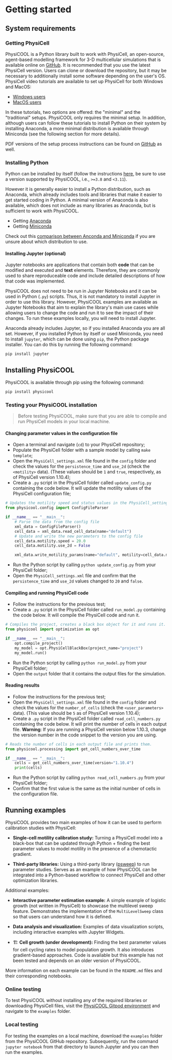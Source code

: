# Getting started

## System requirements

### Getting PhysiCell

PhysiCOOL is a Python library built to work with PhysiCell, an open-source, agent-based modelling framework for 3-D multicellular simulations that is available online on [GitHub](https://github.com/MathCancer/PhysiCell). It is recommended that you use the latest PhysiCell version. Users can clone or download the repository, but it may be necessary to additionally install some software depending on the user's OS. PhysiCell video tutorials are available to set up PhysiCell for both Windows and MacOS:

- [Windows users](https://www.youtube.com/watch?v=hIP4JUrViRA)
- [MacOS users](https://www.youtube.com/watch?v=Sq9nfKS5U0E)

In these tutorials, two options are offered: the "minimal" and the "traditional" setups. PhysiCOOL only requires the minimal setup. In addition, although users can follow these tutorials to install Python on their system by installing Anaconda, a more minimal distribution is available through Miniconda (see the following section for more details).

PDF versions of the setup process instructions can be found on [GitHub](https://github.com/physicell-training/ws2022/tree/main/setup) as well.

### Installing Python

Python can be installed by itself (follow the instructions [here](https://www.python.org/downloads/), be sure to use a version supported by PhysiCOOL, i.e., `>=3.8` and `<3.11`). 

However it is generally easier to install a Python distribution, such as Anaconda, which already includes tools and libraries that make it easier to get started coding in Python. A minimal version of Anaconda is also available, which does not include as many libraries as Anaconda, but is sufficient to work with PhysiCOOL.

- Getting [Anaconda](https://docs.anaconda.com/anaconda/install/index.html)
- Getting [Miniconda](https://docs.conda.io/en/main/miniconda.html)

Check out this [comparison between Anconda and Miniconda](https://docs.conda.io/projects/conda/en/stable/user-guide/install/download.html#anaconda-or-miniconda) if you are unsure about which distribution to use.

#### Installing Jupyter (optional)

Jupyter notebooks are applications that contain both **code** that can be modified and executed and **text** elements. Therefore, they are commonly used to share reproduceable code and include detailed descriptions of how that code was implemented.

PhysiCOOL does not need to be run in Jupyter Notebooks and it can be used in Python (`.py`) scripts. Thus, it is not mandatory to install Jupyter in order to use this library. However, PhysiCOOL examples are available as Jupyter Notebooks that aim to explain the library's main use cases while allowing users to change the code and run it to see the impact of their changes. To run these examples locally, you will need to install Jupyter.

Anaconda already includes Jupyter, so if you installed Anaconda you are all set. However, if you installed Python by itself or used Miniconda, you need to install `jupyter`, which can be done using `pip`, the Python package installer. You can do this by running the following command:

```bash
pip install jupyter
```

## Installing PhysiCOOL

PhysiCOOL is available through pip using the following command:

```sh
pip install physicool
```

### Testing your PhysiCOOL installation

> Before testing PhysiCOOL, make sure that you are able to compile and run PhysiCell models in your local machine.

#### Changing parameter values in the configuration file

- Open a terminal and navigate (`cd`) to your PhysiCell repository;
- Populate the PhysiCell folder with a sample model by calling `make template`;
- Open the `PhysiCell_settings.xml` file found in the `config` folder and check the values for the `persistence_time` and `use_2d` (check the `<motility>` data). (These values should be `1` and `true`, respectively, as of PhysiCell version 1.10.4);
- Create a `.py` script in the PhysiCell folder called `update_config.py` containing the code below. It will update the motility values of the PhysiCell configuration file;

```python
# Updates the motility speed and status values in the PhysiCell_settings.xml file.
from physicool.config import ConfigFileParser

if __name__ == "__main__":
    # Parse the data from the config file
    xml_data = ConfigFileParser()
    cell_data = xml_data.read_cell_data(name="default")
    # Update and write the new parameters to the config file
    cell_data.motility.speed = 20.0
    cell_data.motility.use_2d = False

    xml_data.write_motility_params(name="default", motility=cell_data.motility)
```

- Run the Python script by calling `python update_config.py` from your PhysiCell folder;
- Open the `PhysiCell_settings.xml` file and confirm that the `persistence_time` and `use_2d` values changed to `20` and `false`.

#### Compiling and running PhysiCell code

- Follow the instructions for the previous test;
- Create a `.py` script in the PhysiCell folder called `run_model.py` containing the code below. It will compile the PhysiCell code and run it.

```python
# Compiles the project, creates a black box object for it and runs it.
from physicool import optimization as opt

if __name__ == "__main__":
    opt.compile_project()
    my_model = opt.PhysiCellBlackBox(project_name="project")
    my_model.run()
```

- Run the Python script by calling `python run_model.py` from your PhysiCell folder;
- Open the `output` folder that it contains the output files for the simulation.

#### Reading results

- Follow the instructions for the previous test;
- Open the `PhysiCell_settings.xml` file found in the `config` folder and check the values for the `number_of_cells` (check the `<user_parameters>` data). (This value should be `5` as of PhysiCell version 1.10.4);
- Create a `.py` script in the PhysiCell folder called `read_cell_numbers.py` containing the code below. It will print the number of cells in each output file. **Warning**: If you are running a PhysiCell version below 1.10.3, change the version number in the code snippet to the version you are using.

```python
# Reads the number of cells in each output file and prints them.
from physicool.processing import get_cell_numbers_over_time

if __name__ == "__main__":
    cells = get_cell_numbers_over_time(version="1.10.4")
    print(cells)
```

- Run the Python script by calling `python read_cell_numbers.py` from your PhysiCell folder;
- Confirm that the first value is the same as the initial number of cells in the configuration file.

## Running examples

PhysiCOOL provides two main examples of how it can be used to perform calibration studies with PhysiCell:

- **Single-cell motility calibration study:**
Turning a PhysiCell model into a black-box that can be updated through Python + finding the best parameter values to model motility in the presence of a chemotactic gradient.

- **Third-party libraries:**
Using a third-party library ([psweep](https://github.com/elcorto/psweep)) to run parameter studies. Serves as an example of how PhysiCOOL can be integrated into a Python-based workflow to connect PhysiCell and other optimization libraries.

Additional examples:

- **Interactive parameter estimation example:**
A simple example of logistic growth (not written in PhysiCell) to showcase the multilevel sweep feature. Demonstrates the implementation of the `MultiLevelSweep` class so that users can understand how it is defined.

- **Data analysis and visualization:**
Examples of data visualization scripts, including interactive examples with Jupyter Widgets.

- 🏗️ **Cell growth (under development):**
Finding the best parameter values for cell cycling rates to model population growth. It also introduces 
gradient-based approaches. Code is available but this example has not been tested and depends on an older version of PhysiCOOL.

More information on each example can be found in the `README.md` files and their corresponding notebooks.

### Online testing

To test PhysiCOOL without installing any of the required libraries or downloading PhysiCell files, visit the [PhysiCOOL Gitpod environment](https://gitpod.io/##https://github.com/IGGoncalves/PhysiCOOL) and navigate to the `examples` folder.

### Local testing

For testing the examples on a local machine, download the `examples` folder from the PhysiCOOL GitHub repository. Subsequently, run the command `jupyter notebook` from that directory to launch Jupyter and you can then run the examples.
